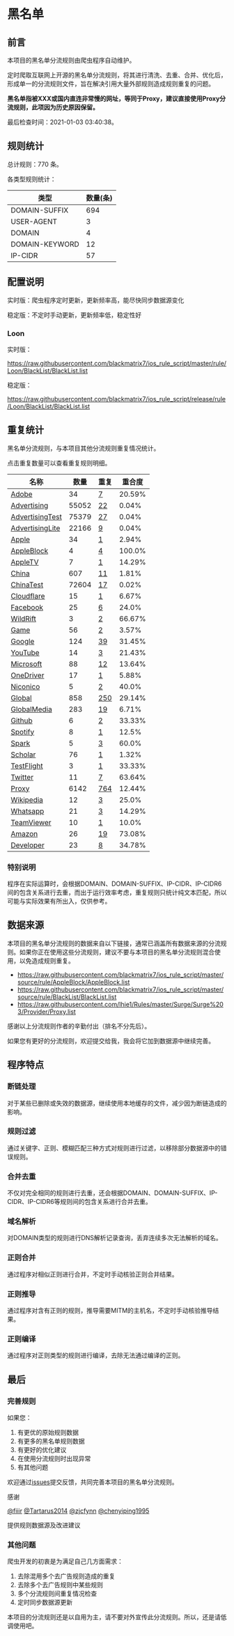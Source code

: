 # 黑名单

## 前言

本项目的黑名单分流规则由爬虫程序自动维护。

定时爬取互联网上开源的黑名单分流规则，将其进行清洗、去重、合并、优化后，形成单一的分流规则文件，旨在解决引用大量外部规则造成规则重复的问题。

**黑名单指被XXX或国内直连非常慢的网址，等同于Proxy，建议直接使用Proxy分流规则，此项因为历史原因保留。**


最后检查时间：2021-01-03 03:40:38。

## 规则统计

总计规则：770 条。

各类型规则统计：

| 类型 | 数量(条) |
| ---- | ---- |
| DOMAIN-SUFFIX | 694 |
| USER-AGENT | 3 |
| DOMAIN | 4 |
| DOMAIN-KEYWORD | 12 |
| IP-CIDR | 57 |
## 配置说明

实时版：爬虫程序定时更新，更新频率高，能尽快同步数据源变化

稳定版：不定时手动更新，更新频率低，稳定性好

### Loon 
实时版：

https://raw.githubusercontent.com/blackmatrix7/ios_rule_script/master/rule/Loon/BlackList/BlackList.list

稳定版：

https://raw.githubusercontent.com/blackmatrix7/ios_rule_script/release/rule/Loon/BlackList/BlackList.list

## 重复统计

黑名单分流规则，与本项目其他分流规则重复情况统计。

点击重复数量可以查看重复规则明细。

| 名称 | 数量 | 重复 | 重合度 |
| ---- | ---- | ---- | ------ |
|  [Adobe](https://github.com/blackmatrix7/ios_rule_script/tree/master/rule/Loon/Adobe)    | 34   | [7](https://raw.githubusercontent.com/blackmatrix7/ios_rule_script/master/rule/Loon/BlackList/BlackList_Repeat.list)   |   20.59% |
|  [Advertising](https://github.com/blackmatrix7/ios_rule_script/tree/master/rule/Loon/Advertising)    | 55052   | [22](https://raw.githubusercontent.com/blackmatrix7/ios_rule_script/master/rule/Loon/BlackList/BlackList_Repeat.list)   |   0.04% |
|  [AdvertisingTest](https://github.com/blackmatrix7/ios_rule_script/tree/master/rule/Loon/AdvertisingTest)    | 75379   | [27](https://raw.githubusercontent.com/blackmatrix7/ios_rule_script/master/rule/Loon/BlackList/BlackList_Repeat.list)   |   0.04% |
|  [AdvertisingLite](https://github.com/blackmatrix7/ios_rule_script/tree/master/rule/Loon/AdvertisingLite)    | 22166   | [9](https://raw.githubusercontent.com/blackmatrix7/ios_rule_script/master/rule/Loon/BlackList/BlackList_Repeat.list)   |   0.04% |
|  [Apple](https://github.com/blackmatrix7/ios_rule_script/tree/master/rule/Loon/Apple)    | 34   | [1](https://raw.githubusercontent.com/blackmatrix7/ios_rule_script/master/rule/Loon/BlackList/BlackList_Repeat.list)   |   2.94% |
|  [AppleBlock](https://github.com/blackmatrix7/ios_rule_script/tree/master/rule/Loon/AppleBlock)    | 4   | [4](https://raw.githubusercontent.com/blackmatrix7/ios_rule_script/master/rule/Loon/BlackList/BlackList_Repeat.list)   |   100.0% |
|  [AppleTV](https://github.com/blackmatrix7/ios_rule_script/tree/master/rule/Loon/AppleTV)    | 7   | [1](https://raw.githubusercontent.com/blackmatrix7/ios_rule_script/master/rule/Loon/BlackList/BlackList_Repeat.list)   |   14.29% |
|  [China](https://github.com/blackmatrix7/ios_rule_script/tree/master/rule/Loon/China)    | 607   | [11](https://raw.githubusercontent.com/blackmatrix7/ios_rule_script/master/rule/Loon/BlackList/BlackList_Repeat.list)   |   1.81% |
|  [ChinaTest](https://github.com/blackmatrix7/ios_rule_script/tree/master/rule/Loon/ChinaTest)    | 72604   | [17](https://raw.githubusercontent.com/blackmatrix7/ios_rule_script/master/rule/Loon/BlackList/BlackList_Repeat.list)   |   0.02% |
|  [Cloudflare](https://github.com/blackmatrix7/ios_rule_script/tree/master/rule/Loon/Cloudflare)    | 15   | [1](https://raw.githubusercontent.com/blackmatrix7/ios_rule_script/master/rule/Loon/BlackList/BlackList_Repeat.list)   |   6.67% |
|  [Facebook](https://github.com/blackmatrix7/ios_rule_script/tree/master/rule/Loon/Facebook)    | 25   | [6](https://raw.githubusercontent.com/blackmatrix7/ios_rule_script/master/rule/Loon/BlackList/BlackList_Repeat.list)   |   24.0% |
|  [WildRift](https://github.com/blackmatrix7/ios_rule_script/tree/master/rule/Loon/WildRift)    | 3   | [2](https://raw.githubusercontent.com/blackmatrix7/ios_rule_script/master/rule/Loon/BlackList/BlackList_Repeat.list)   |   66.67% |
|  [Game](https://github.com/blackmatrix7/ios_rule_script/tree/master/rule/Loon/Game)    | 56   | [2](https://raw.githubusercontent.com/blackmatrix7/ios_rule_script/master/rule/Loon/BlackList/BlackList_Repeat.list)   |   3.57% |
|  [Google](https://github.com/blackmatrix7/ios_rule_script/tree/master/rule/Loon/Google)    | 124   | [39](https://raw.githubusercontent.com/blackmatrix7/ios_rule_script/master/rule/Loon/BlackList/BlackList_Repeat.list)   |   31.45% |
|  [YouTube](https://github.com/blackmatrix7/ios_rule_script/tree/master/rule/Loon/YouTube)    | 14   | [3](https://raw.githubusercontent.com/blackmatrix7/ios_rule_script/master/rule/Loon/BlackList/BlackList_Repeat.list)   |   21.43% |
|  [Microsoft](https://github.com/blackmatrix7/ios_rule_script/tree/master/rule/Loon/Microsoft)    | 88   | [12](https://raw.githubusercontent.com/blackmatrix7/ios_rule_script/master/rule/Loon/BlackList/BlackList_Repeat.list)   |   13.64% |
|  [OneDriver](https://github.com/blackmatrix7/ios_rule_script/tree/master/rule/Loon/OneDriver)    | 17   | [1](https://raw.githubusercontent.com/blackmatrix7/ios_rule_script/master/rule/Loon/BlackList/BlackList_Repeat.list)   |   5.88% |
|  [Niconico](https://github.com/blackmatrix7/ios_rule_script/tree/master/rule/Loon/Niconico)    | 5   | [2](https://raw.githubusercontent.com/blackmatrix7/ios_rule_script/master/rule/Loon/BlackList/BlackList_Repeat.list)   |   40.0% |
|  [Global](https://github.com/blackmatrix7/ios_rule_script/tree/master/rule/Loon/Global)    | 858   | [250](https://raw.githubusercontent.com/blackmatrix7/ios_rule_script/master/rule/Loon/BlackList/BlackList_Repeat.list)   |   29.14% |
|  [GlobalMedia](https://github.com/blackmatrix7/ios_rule_script/tree/master/rule/Loon/GlobalMedia)    | 283   | [19](https://raw.githubusercontent.com/blackmatrix7/ios_rule_script/master/rule/Loon/BlackList/BlackList_Repeat.list)   |   6.71% |
|  [Github](https://github.com/blackmatrix7/ios_rule_script/tree/master/rule/Loon/Github)    | 6   | [2](https://raw.githubusercontent.com/blackmatrix7/ios_rule_script/master/rule/Loon/BlackList/BlackList_Repeat.list)   |   33.33% |
|  [Spotify](https://github.com/blackmatrix7/ios_rule_script/tree/master/rule/Loon/Spotify)    | 8   | [1](https://raw.githubusercontent.com/blackmatrix7/ios_rule_script/master/rule/Loon/BlackList/BlackList_Repeat.list)   |   12.5% |
|  [Spark](https://github.com/blackmatrix7/ios_rule_script/tree/master/rule/Loon/Spark)    | 5   | [3](https://raw.githubusercontent.com/blackmatrix7/ios_rule_script/master/rule/Loon/BlackList/BlackList_Repeat.list)   |   60.0% |
|  [Scholar](https://github.com/blackmatrix7/ios_rule_script/tree/master/rule/Loon/Scholar)    | 76   | [1](https://raw.githubusercontent.com/blackmatrix7/ios_rule_script/master/rule/Loon/BlackList/BlackList_Repeat.list)   |   1.32% |
|  [TestFlight](https://github.com/blackmatrix7/ios_rule_script/tree/master/rule/Loon/TestFlight)    | 3   | [1](https://raw.githubusercontent.com/blackmatrix7/ios_rule_script/master/rule/Loon/BlackList/BlackList_Repeat.list)   |   33.33% |
|  [Twitter](https://github.com/blackmatrix7/ios_rule_script/tree/master/rule/Loon/Twitter)    | 11   | [7](https://raw.githubusercontent.com/blackmatrix7/ios_rule_script/master/rule/Loon/BlackList/BlackList_Repeat.list)   |   63.64% |
|  [Proxy](https://github.com/blackmatrix7/ios_rule_script/tree/master/rule/Loon/Proxy)    | 6142   | [764](https://raw.githubusercontent.com/blackmatrix7/ios_rule_script/master/rule/Loon/BlackList/BlackList_Repeat.list)   |   12.44% |
|  [Wikipedia](https://github.com/blackmatrix7/ios_rule_script/tree/master/rule/Loon/Wikipedia)    | 12   | [3](https://raw.githubusercontent.com/blackmatrix7/ios_rule_script/master/rule/Loon/BlackList/BlackList_Repeat.list)   |   25.0% |
|  [Whatsapp](https://github.com/blackmatrix7/ios_rule_script/tree/master/rule/Loon/Whatsapp)    | 21   | [3](https://raw.githubusercontent.com/blackmatrix7/ios_rule_script/master/rule/Loon/BlackList/BlackList_Repeat.list)   |   14.29% |
|  [TeamViewer](https://github.com/blackmatrix7/ios_rule_script/tree/master/rule/Loon/TeamViewer)    | 10   | [1](https://raw.githubusercontent.com/blackmatrix7/ios_rule_script/master/rule/Loon/BlackList/BlackList_Repeat.list)   |   10.0% |
|  [Amazon](https://github.com/blackmatrix7/ios_rule_script/tree/master/rule/Loon/Amazon)    | 26   | [19](https://raw.githubusercontent.com/blackmatrix7/ios_rule_script/master/rule/Loon/BlackList/BlackList_Repeat.list)   |   73.08% |
|  [Developer](https://github.com/blackmatrix7/ios_rule_script/tree/master/rule/Loon/Developer)    | 23   | [8](https://raw.githubusercontent.com/blackmatrix7/ios_rule_script/master/rule/Loon/BlackList/BlackList_Repeat.list)   |   34.78% |
### 特别说明
程序在实际运算时，会根据DOMAIN、DOMAIN-SUFFIX、IP-CIDR、IP-CIDR6间的包含关系进行去重，而出于运行效率考虑，重复规则只统计纯文本匹配，所以可能与实际效果有所出入，仅供参考。

## 数据来源

本项目的黑名单分流规则的数据来自以下链接，通常已涵盖所有数据来源的分流规则。如果你正在使用这些分流规则，建议不要与本项目的黑名单分流规则混合使用，以免造成规则重复。

- https://raw.githubusercontent.com/blackmatrix7/ios_rule_script/master/source/rule/AppleBlock/AppleBlock.list
- https://raw.githubusercontent.com/blackmatrix7/ios_rule_script/master/source/rule/BlackList/BlackList.list
- https://raw.githubusercontent.com/lhie1/Rules/master/Surge/Surge%203/Provider/Proxy.list


感谢以上分流规则作者的辛勤付出（排名不分先后）。

如果您有更好的分流规则，欢迎提交给我，我会将它加到数据源中继续完善。

## 程序特点

### 断链处理

对于某些已删除或失效的数据源，继续使用本地缓存的文件，减少因为断链造成的影响。

### 规则过滤

通过关键字、正则、模糊匹配三种方式对规则进行过滤，以移除部分数据源中的错误规则。

### 合并去重

不仅对完全相同的规则进行去重，还会根据DOMAIN、DOMAIN-SUFFIX、IP-CIDR、IP-CIDR6等规则间的包含关系进行合并去重。

### 域名解析

对DOMAIN类型的规则进行DNS解析记录查询，丢弃连续多次无法解析的域名。

### 正则合并

通过程序对相似正则进行合并，不定时手动核验正则合并结果。

### 正则推导

通过程序对含有正则的规则，推导需要MITM的主机名，不定时手动核验推导结果。

### 正则编译

通过程序对正则类型的规则进行编译，去除无法通过编译的正则。

## 最后

### 完善规则

如果您：

1. 有更优的原始规则数据
2. 有更多的黑名单规则数据
3. 有更好的优化建议
4. 在使用分流规则时出现异常
5. 有其他问题

欢迎通过[issues](https://github.com/blackmatrix7/ios_rule_script/issues/new)提交反馈，共同完善本项目的黑名单分流规则。

感谢

[@fiiir](https://github.com/fiiir) [@Tartarus2014](https://github.com/Tartarus2014) [@zjcfynn](https://github.com/zjcfynn) [@chenyiping1995](https://github.com/chenyiping1995) 

提供规则数据源及改进建议

### 其他问题

爬虫开发的初衷是为满足自己几方面需求：

1. 去除混用多个去广告规则造成的重复
2. 去除多个去广告规则中某些规则
3. 多个分流规则间重复情况检查
4. 定时同步数据源更新

本项目的分流规则还是以自用为主，请不要对外宣传此分流规则。所以，还是请低调使用吧。